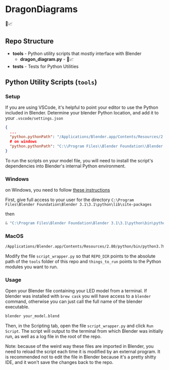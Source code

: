# DragonDiagrams

🐉📈

## Repo Structure

- **tools** - Python utility scripts that mostly interface with Blender
  - **dragon_diagram.py** - 🐉📈
- **tests** - Tests for Python Utilities

## Python Utility Scripts (`tools`)

### Setup

If you are using VSCode, it's helpful to point your editor to use the Python included in Blender.
Determine your blender Python location, and add it to your `.vscode/settings.json`

```json
{
  ...
  "python.pythonPath": "/Applications/Blender.app/Contents/Resources/2.80/python/bin/python3.7m",
  # on windows
  "python.pythonPath": "C:\\Program Files\\Blender Foundation\\Blender 3.1\\3.1\\python\\bin\\python.exe"
}
```

To run the scripts on your model file, you will need to install the script's dependencies into
Blender's internal Python environment.

### Windows

on Windows, you need to follow [these instructions](https://b3d.interplanety.org/en/installing-python-packages-with-pip-in-blender-on-windows-10/?msclkid=1069d06ad00c11eca9d7f769e923ccf2)

First, give full access to your user for the directory `C:\Program Files\Blender Foundation\Blender 3.1\3.1\python\lib\site-packages`

then

```powershell
& "C:\Program Files\Blender Foundation\Blender 3.1\3.1\python\bin\python.exe" -m pip install -r tools/requirements.txt --target "C:\Program Files\Blender Foundation\Blender 3.1\3.1\python\lib\site-packages"
```

### MacOS

```bash
/Applications/Blender.app/Contents/Resources/2.80/python/bin/python3.7m -m pip install -r tools/requirements.txt
```

Modify the file `script_wrapper.py` so that `REPO_DIR` points to the absolute path of the `tools`
folder of this repo and `things_to_run` points to the Python modules you want to run.

### Usage

Open your Blender file containing your LED model from a terminal. If blender was installed with
`brew cask` you will have access to a `blender` command, otherwise you can just call the full name
of the blender executable.

```bash
blender your_model.blend
```

Then, in the Scripting tab, open the file `script_wrapper.py` and click `Run Script`. The script
will output to the terminal from which Blender was initially run, as well as a log file in the root
of the repo.

Note: because of the weird way these files are imported in Blender, you need to reload the script
each time it is modified by an external program. It is recommended not to edit the file in Blender
because it's a pretty shitty IDE, and it won't save the changes back to the repo.
